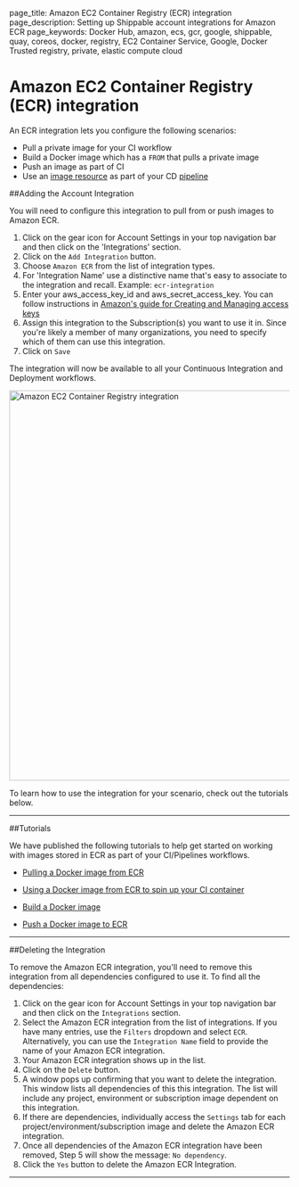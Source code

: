 page_title: Amazon EC2 Container Registry (ECR) integration
page_description: Setting up Shippable account integrations for Amazon ECR
page_keywords: Docker Hub, amazon, ecs, gcr, google, shippable, quay, coreos, docker, registry, EC2 Container Service, Google, Docker Trusted registry, private, elastic compute cloud

# Amazon EC2 Container Registry (ECR) integration

An ECR integration lets you configure the following scenarios:

- Pull a private image for your CI workflow
- Build a Docker image which has a `FROM` that pulls a private image
- Push an image as part of CI
- Use an [image resource](../../pipelines/resources/image/) as part of your CD [pipeline](../../pipelines/overview/)

##Adding the Account Integration

You will need to configure this integration to pull from or push images to Amazon ECR.

1. Click on the gear icon for Account Settings in your top navigation bar and then click on the 'Integrations' section.
2. Click on the `Add Integration` button.
3. Choose `Amazon ECR` from the list of integration types.
4. For 'Integration Name' use a distinctive name that's easy to associate to the integration and recall. Example: `ecr-integration`
5. Enter your aws_access_key_id and aws_secret_access_key. You can follow instructions in [Amazon's guide for Creating and Managing access keys](http://docs.aws.amazon.com/general/latest/gr/managing-aws-access-keys.html)
6. Assign this integration to the Subscription(s) you want to use it in. Since you're likely a member of many organizations, you need to specify which of them can use this integration.
7. Click on `Save`

The integration will now be available to all your Continuous Integration and Deployment workflows.

<img src="/ci/images/integrations/imageRegistries/ecr/addInt.png" alt="Amazon EC2 Container Registry integration" style="width:700px;"/>

To learn how to use the integration for your scenario, check out the tutorials below.

---

##Tutorials

We have published the following tutorials to help get started on working with images stored in ECR as part of your CI/Pipelines workflows.

* [Pulling a Docker image from ECR](../../../tutorials/ci/hub-amazon-ecr-pull-docker-image/)

* [Using a Docker image from ECR to spin up your CI container](../../../tutorials/ci/hub-amazon-ecr-custom-ci-image/)

* [Build a Docker image](../../../tutorials/ci/hub-amazon-ecr-build-docker-image/)

* [Push a Docker image to ECR](../../../tutorials/ci/hub-amazon-ecr-push-docker-image/)

---

##Deleting the Integration

To remove the Amazon ECR integration, you'll need to remove this integration from all dependencies configured to use it. To find all the dependencies:

1. Click on the gear icon for Account Settings in your top navigation bar and then click on the `Integrations` section.
2. Select the Amazon ECR integration from the list of integrations. If you have many entries, use the `Filters` dropdown and select `ECR`. Alternatively, you can use the `Integration Name` field to provide the name of your Amazon ECR integration.
3. Your Amazon ECR integration shows up in the list.
4. Click on the `Delete` button.
5. A window pops up confirming that you want to delete the integration. This window lists all dependencies of this this integration. The list will include any project, environment or subscription image dependent on this integration.
6. If there are dependencies, individually access the `Settings` tab for each project/environment/subscription image and delete the Amazon ECR integration.
7. Once all dependencies of the Amazon ECR integration have been removed, Step 5 will show the message: `No dependency`.
8. Click the `Yes` button to delete the Amazon ECR Integration.

---
